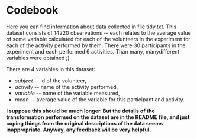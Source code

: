 Codebook
========

Here you can find information about data collected in file tidy.txt. This dataset consists of 14220 observations -- each relates to the average value of some variable calculated for each of the volunteers in the experiment for each of the activity performed by them. There were 30 participants in the experiment and each performed 6 activities. Than many, manydifferent variables were obtained ;)

There are 4 variables in this dataset:
* *subject* -- id of the volunteer,
* *activity* -- name of the activity performed,
* *variable* -- name of the variable measured,
* *mean* -- average value of the variable for this participant and activity.

**I suppose this should be much longer. But the details of the transformation performed on the dataset are in the README file, and just coping things from the original descriptions of the data seems inappropriate. Anyway, any feedback will be very helpful.**